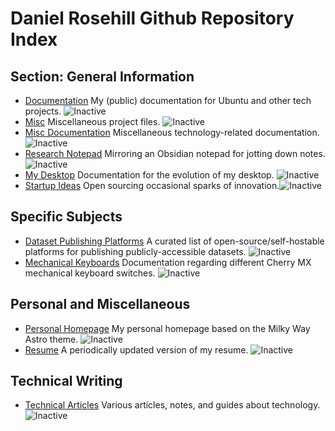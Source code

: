 # Daniel Rosehill Github Repository Index

## Section: General Information

- [Documentation](https://github.com/danielrosehill/Documentation) My (public) documentation for Ubuntu and other tech projects. ![Inactive](https://img.shields.io/badge/Inactive-orange?style=flat&logo=appveyor&logoColor=white)
- [Misc](https://github.com/danielrosehill/Misc) Miscellaneous project files. ![Inactive](https://img.shields.io/badge/Inactive-orange?style=flat&logo=appveyor&logoColor=white)
- [Misc Documentation](https://github.com/danielrosehill/Misc_Documentation) Miscellaneous technology-related documentation. ![Inactive](https://img.shields.io/badge/Inactive-orange?style=flat&logo=appveyor&logoColor=white)
- [Research Notepad](https://github.com/danielrosehill/ResearchNotepad) Mirroring an Obsidian notepad for jotting down notes. ![Inactive](https://img.shields.io/badge/Inactive-orange?style=flat&logo=appveyor&logoColor=white)
- [My Desktop](https://github.com/danielrosehill/MyDesktop) Documentation for the evolution of my desktop. ![Inactive](https://img.shields.io/badge/Inactive-orange?style=flat&logo=appveyor&logoColor=white)
- [Startup Ideas](https://github.com/danielrosehill/StartupIdeas) Open sourcing occasional sparks of innovation.![Inactive](https://img.shields.io/badge/Inactive-orange?style=flat&logo=appveyor&logoColor=white)

## Specific Subjects

- [Dataset Publishing Platforms](https://github.com/danielrosehill/Dataset-Publishing-Platforms) A curated list of open-source/self-hostable platforms for publishing publicly-accessible datasets. ![Inactive](https://img.shields.io/badge/Inactive-orange?style=flat&logo=appveyor&logoColor=white)
- [Mechanical Keyboards](https://github.com/danielrosehill/MechanicalKeyboards) Documentation regarding different Cherry MX mechanical keyboard switches. ![Inactive](https://img.shields.io/badge/Inactive-orange?style=flat&logo=appveyor&logoColor=white)

## Personal and Miscellaneous

- [Personal Homepage](https://github.com/danielrosehill/PersonalHomepage) My personal homepage based on the Milky Way Astro theme. 
![Inactive](https://img.shields.io/badge/Inactive-orange?style=flat&logo=appveyor&logoColor=white)
- [Resume](https://github.com/danielrosehill/Resume) A periodically updated version of my resume. 
![Inactive](https://img.shields.io/badge/Inactive-orange?style=flat&logo=appveyor&logoColor=white)

## Technical Writing
- [Technical Articles](https://github.com/danielrosehill/TechnicalArticles) Various articles, notes, and guides about technology. 
![Inactive](https://img.shields.io/badge/Inactive-orange?style=flat&logo=appveyor&logoColor=white)